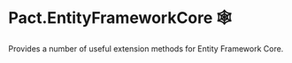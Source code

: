 # Pact.EntityFrameworkCore 🕸
Provides a number of useful extension methods for Entity Framework Core.
